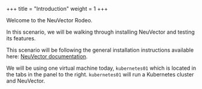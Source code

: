 +++
title = "Introduction"
weight = 1
+++

Welcome to the NeuVector Rodeo.

In this scenario, we will be walking through installing NeuVector and testing its features.

This scenario will be following the general installation instructions available here: [NeuVector documentation](https://open-docs.neuvector.com).

We will be using one virtual machine today, `kubernetes01` which is located in the tabs in the panel to the right. `kubernetes01` will run a Kubernetes cluster and NeuVector.